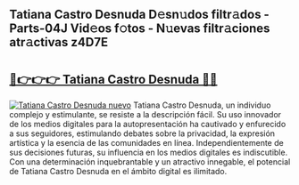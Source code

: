 ## Tatiana Castro Desnuda D𝚎sn𝚞dos filtr𝚊dos - Parts-04J Vid𝚎os f𝚘tos - N𝚞evas filtr𝚊ciones atr𝚊ctivas z4D7E

# <h2><a href="http://mb5bkve.tromn.icu/?c=Tatiana+Castro+Desnuda">🔗👉👉👉 Tatiana Castro Desnuda 🔗🔗</a></h2>

[![Tatiana Castro Desnuda nuevo](https://i.imgur.com/pEAQMta.gif)](http://mb5bkve.tromn.icu/?c=Tatiana+Castro+Desnuda)
Tatiana Castro Desnuda, un individuo complejo y estimulante, se resiste a la descripción fácil. Su uso innovador de los medios digitales para la autopresentación ha cautivado y enfurecido a sus seguidores, estimulando debates sobre la privacidad, la expresión artística y la esencia de las comunidades en línea. Independientemente de sus decisiones futuras, su influencia en los medios digitales es indiscutible. Con una determinación inquebrantable y un atractivo innegable, el potencial de Tatiana Castro Desnuda en el ámbito digital es ilimitado.
